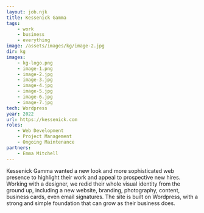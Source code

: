 ```yaml
---
layout: job.njk
title: Kessenick Gamma
tags: 
    - work
    - business
    - everything
image: /assets/images/kg/image-2.jpg
dir: kg
images:
    - kg-logo.png
    - image-1.png
    - image-2.jpg
    - image-3.jpg
    - image-4.jpg
    - image-5.jpg
    - image-6.jpg
    - image-7.jpg
tech: Wordpress
year: 2022
url: https://kessenick.com
roles:
    - Web Development
    - Project Management
    - Ongoing Maintenance
partners:
    - Emma Mitchell
---
```


Kessenick Gamma wanted a new look and more sophisticated web presence to highlight their work and appeal to prospective new hires. Working with a designer, we redid their whole visual identity from the ground up, including a new website, branding, photography, content, business cards, even email signatures. The site is built on Wordpress, with a strong and simple foundation that can grow as their business does. 
